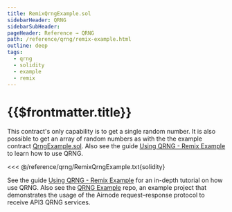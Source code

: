 ```yaml
---
title: RemixQrngExample.sol
sidebarHeader: QRNG
sidebarSubHeader:
pageHeader: Reference → QRNG
path: /reference/qrng/remix-example.html
outline: deep
tags:
  - qrng
  - solidity
  - example
  - remix
---
```


<PageHeader/>

<SearchHighlight/>

<FlexStartTag/>

# {{$frontmatter.title}}

<!-- The original Remix Example guide is in archives. -->
<!--This contract is the one included in the
[Remix Example](/guides/qrng/remix-example/index.md) guide. Its only capability
is to get a single random number. It is also possible to get an array of random
numbers, see the [QRNG Example](/guides/qrng/qrng-example.md) guide.
-->

This contract's only capability is to get a single random number. It is also
possible to get an array of random numbers as with the the example contract
[QrngExample.sol](/reference/qrng/qrng-example.md). Also see the guide
[Using QRNG - Remix Example](/guides/qrng/qrng-remix/index.md) to learn how to
use QRNG.

<!-- prettier-ignore -->
<<< @/reference/qrng/RemixQrngExample.txt{solidity}

See the guide [Using QRNG - Remix Example](/guides/qrng/qrng-remix/index.md) for
an in-depth tutorial on how use QRNG. Also see the
[QRNG Example<ExternalLinkImage/>](https://github.com/api3dao/qrng-example)
repo, an example project that demonstrates the usage of the Airnode
request–response protocol to receive API3 QRNG services.

<FlexEndTag/>
